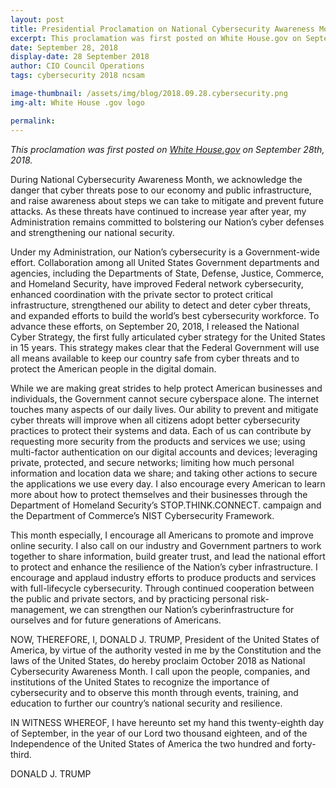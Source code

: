 ```yaml
---
layout: post
title: Presidential Proclamation on National Cybersecurity Awareness Month, 2018
excerpt: This proclamation was first posted on White House.gov on September 28th, 2018. During National Cybersecurity Awareness Month, we acknowledge the danger that cyber threats pose to our economy and public infrastructure, and raise awareness about steps we can take to mitigate and prevent future attacks. 
date: September 28, 2018
display-date: 28 September 2018
author: CIO Council Operations
tags: cybersecurity 2018 ncsam

image-thumbnail: /assets/img/blog/2018.09.28.cybersecurity.png
img-alt: White House .gov logo

permalink:
---
```


_This proclamation was first posted on [White House.gov](https://www.whitehouse.gov/presidential-actions/presidential-proclamation-national-cybersecurity-awareness-month-2018/) on September 28th, 2018._

During National Cybersecurity Awareness Month, we acknowledge the danger that cyber threats pose to our economy and public infrastructure, and raise awareness about steps we can take to mitigate and prevent future attacks. As these threats have continued to increase year after year, my Administration remains committed to bolstering our Nation’s cyber defenses and strengthening our national security.

Under my Administration, our Nation’s cybersecurity is a Government-wide effort.  Collaboration among all United States Government departments and agencies, including the Departments of State, Defense, Justice, Commerce, and Homeland Security, have improved Federal network cybersecurity, enhanced coordination with the private sector to protect critical infrastructure, strengthened our ability to detect and deter cyber threats, and expanded efforts to build the world’s best cybersecurity workforce.  To advance these efforts, on September 20, 2018, I released the National Cyber Strategy, the first fully articulated cyber strategy for the United States in 15 years.  This strategy makes clear that the Federal Government will use all means available to keep our country safe from cyber threats and to protect the American people in the digital domain.

While we are making great strides to help protect American businesses and individuals, the Government cannot secure cyberspace alone.  The internet touches many aspects of our daily lives.  Our ability to prevent and mitigate cyber threats will improve when all citizens adopt better cybersecurity practices to protect their systems and data.  Each of us can contribute by requesting more security from the products and services we use; using multi-factor authentication on our digital accounts and devices; leveraging private, protected, and secure networks; limiting how much personal information and location data we share; and taking other actions to secure the applications we use every day.  I also encourage every American to learn more about how to protect themselves and their businesses through the Department of Homeland Security’s STOP.THINK.CONNECT. campaign and the Department of Commerce’s NIST Cybersecurity Framework.

This month especially, I encourage all Americans to promote and improve online security.  I also call on our industry and Government partners to work together to share information, build greater trust, and lead the national effort to protect and enhance the resilience of the Nation’s cyber infrastructure.  I encourage and applaud industry efforts to produce products and services with full-lifecycle cybersecurity.  Through continued cooperation between the public and private sectors, and by practicing personal risk-management, we can strengthen our Nation’s cyberinfrastructure for ourselves and for future generations of Americans.

NOW, THEREFORE, I, DONALD J. TRUMP, President of the United States of America, by virtue of the authority vested in me by the Constitution and the laws of the United States, do hereby proclaim October 2018 as National Cybersecurity Awareness Month.  I call upon the people, companies, and institutions of the United States to recognize the importance of cybersecurity and to observe this month through events, training, and education to further our country’s national security and resilience.

IN WITNESS WHEREOF, I have hereunto set my hand this twenty-eighth day of September, in the year of our Lord two thousand eighteen, and of the Independence of the United States of America the two hundred and forty-third.

DONALD J. TRUMP
